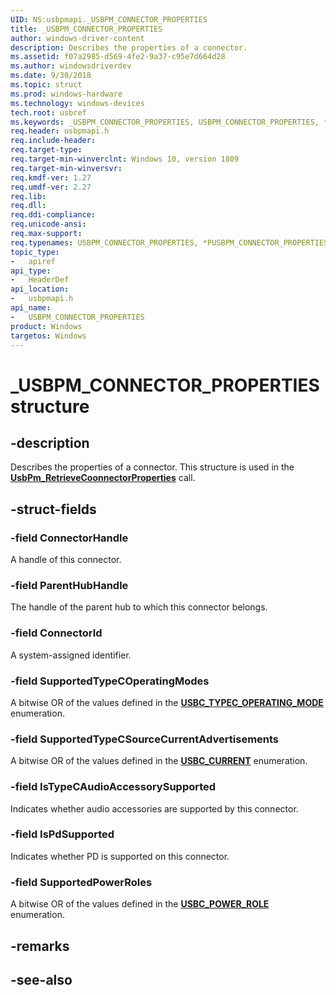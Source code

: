 ```yaml
---
UID: NS:usbpmapi._USBPM_CONNECTOR_PROPERTIES
title: _USBPM_CONNECTOR_PROPERTIES
author: windows-driver-content
description: Describes the properties of a connector.
ms.assetid: f07a2985-d569-4fe2-9a37-c95e7d664d28
ms.author: windowsdriverdev
ms.date: 9/30/2018 
ms.topic: struct
ms.prod: windows-hardware
ms.technology: windows-devices
tech.root: usbref
ms.keywords: _USBPM_CONNECTOR_PROPERTIES, USBPM_CONNECTOR_PROPERTIES, *PUSBPM_CONNECTOR_PROPERTIES, 
req.header: usbpmapi.h
req.include-header:
req.target-type:
req.target-min-winverclnt: Windows 10, version 1809
req.target-min-winversvr:
req.kmdf-ver: 1.27
req.umdf-ver: 2.27
req.lib:
req.dll:
req.ddi-compliance:
req.unicode-ansi:
req.max-support:
req.typenames: USBPM_CONNECTOR_PROPERTIES, *PUSBPM_CONNECTOR_PROPERTIES
topic_type: 
-	apiref
api_type: 
-	HeaderDef
api_location: 
-	usbpmapi.h
api_name: 
-	USBPM_CONNECTOR_PROPERTIES
product: Windows
targetos: Windows
---
```


# _USBPM_CONNECTOR_PROPERTIES structure

## -description

Describes the properties of a connector. This structure is used in the [**UsbPm_RetrieveCoonnectorProperties**](nf-usbpmapi-usbpm_retrieveconnectorproperties.md) call.

## -struct-fields

### -field ConnectorHandle
A handle of this connector.
 
### -field ParentHubHandle
The handle of the parent hub to which this connector belongs.
 
### -field ConnectorId
A system-assigned identifier.
 
### -field SupportedTypeCOperatingModes
A bitwise OR of the values defined in the [**USBC_TYPEC_OPERATING_MODE**](../usbctypes/ne-usbctypes-_usbc_typec_operating_mode.md) enumeration.

### -field SupportedTypeCSourceCurrentAdvertisements
A bitwise OR of the values defined in the [**USBC_CURRENT**](../usbctypes/ne-usbctypes-_usbc_current.md) enumeration.
 
### -field IsTypeCAudioAccessorySupported
Indicates whether audio accessories are supported by this connector.
 
### -field IsPdSupported
Indicates whether PD is supported on this connector.
 
### -field SupportedPowerRoles
A bitwise OR of the values defined in the [**USBC_POWER_ROLE**](../usbctypes/ne-usbctypes-_usbc_power_role.md) enumeration.

## -remarks

## -see-also
